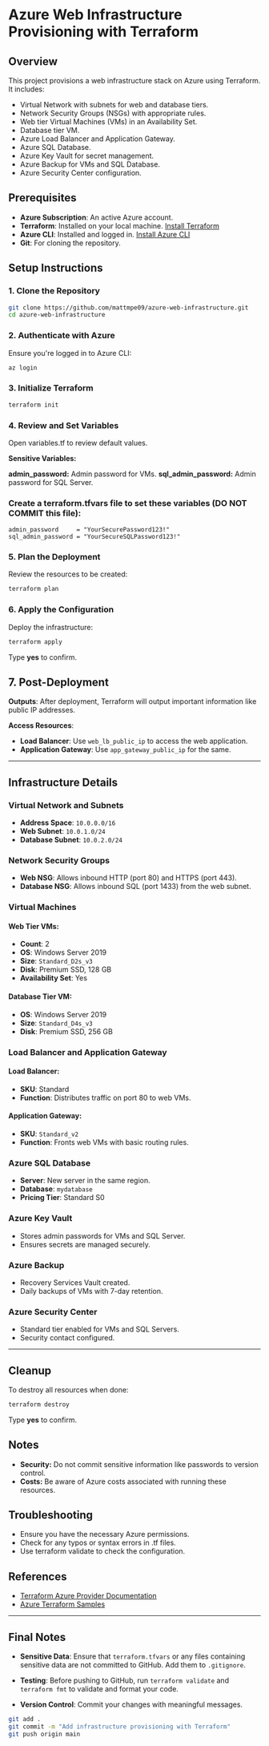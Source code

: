 # Azure Web Infrastructure Provisioning with Terraform

## Overview

This project provisions a web infrastructure stack on Azure using Terraform. It includes:

- Virtual Network with subnets for web and database tiers.
- Network Security Groups (NSGs) with appropriate rules.
- Web tier Virtual Machines (VMs) in an Availability Set.
- Database tier VM.
- Azure Load Balancer and Application Gateway.
- Azure SQL Database.
- Azure Key Vault for secret management.
- Azure Backup for VMs and SQL Database.
- Azure Security Center configuration.

## Prerequisites

- **Azure Subscription**: An active Azure account.
- **Terraform**: Installed on your local machine. [Install Terraform](https://learn.hashicorp.com/tutorials/terraform/install-cli)
- **Azure CLI**: Installed and logged in. [Install Azure CLI](https://docs.microsoft.com/en-us/cli/azure/install-azure-cli)
- **Git**: For cloning the repository.

## Setup Instructions

### 1. Clone the Repository

```bash
git clone https://github.com/mattmpe09/azure-web-infrastructure.git
cd azure-web-infrastructure
```
### 2. Authenticate with Azure
Ensure you're logged in to Azure CLI:

```bash
az login
```
### 3. Initialize Terraform

```bash
terraform init
```
### 4. Review and Set Variables
Open variables.tf to review default values.

**Sensitive Variables:**

**admin_password:** Admin password for VMs.
**sql_admin_password:** Admin password for SQL Server.

### Create a terraform.tfvars file to set these variables (DO NOT COMMIT this file):
```hcl
admin_password     = "YourSecurePassword123!"
sql_admin_password = "YourSecureSQLPassword123!"
```
### 5. Plan the Deployment
Review the resources to be created:
```bash
terraform plan
```
### 6. Apply the Configuration

Deploy the infrastructure:

```bash
terraform apply
```
Type **yes** to confirm.

## 7. Post-Deployment

**Outputs**: After deployment, Terraform will output important information like public IP addresses.

**Access Resources**:

- **Load Balancer**: Use `web_lb_public_ip` to access the web application.
- **Application Gateway**: Use `app_gateway_public_ip` for the same.

---

## Infrastructure Details

### Virtual Network and Subnets

- **Address Space**: `10.0.0.0/16`
- **Web Subnet**: `10.0.1.0/24`
- **Database Subnet**: `10.0.2.0/24`

### Network Security Groups

- **Web NSG**: Allows inbound HTTP (port 80) and HTTPS (port 443).
- **Database NSG**: Allows inbound SQL (port 1433) from the web subnet.

### Virtual Machines

#### Web Tier VMs:

- **Count**: 2
- **OS**: Windows Server 2019
- **Size**: `Standard_D2s_v3`
- **Disk**: Premium SSD, 128 GB
- **Availability Set**: Yes

#### Database Tier VM:

- **OS**: Windows Server 2019
- **Size**: `Standard_D4s_v3`
- **Disk**: Premium SSD, 256 GB

### Load Balancer and Application Gateway

#### Load Balancer:

- **SKU**: Standard
- **Function**: Distributes traffic on port 80 to web VMs.

#### Application Gateway:

- **SKU**: `Standard_v2`
- **Function**: Fronts web VMs with basic routing rules.

### Azure SQL Database

- **Server**: New server in the same region.
- **Database**: `mydatabase`
- **Pricing Tier**: Standard S0

### Azure Key Vault

- Stores admin passwords for VMs and SQL Server.
- Ensures secrets are managed securely.

### Azure Backup

- Recovery Services Vault created.
- Daily backups of VMs with 7-day retention.

### Azure Security Center

- Standard tier enabled for VMs and SQL Servers.
- Security contact configured.

---

## Cleanup

To destroy all resources when done:

```bash
terraform destroy
```
Type **yes** to confirm.

## Notes
* **Security:** Do not commit sensitive information like passwords to version control.
* **Costs:** Be aware of Azure costs associated with running these resources.

## Troubleshooting
* Ensure you have the necessary Azure permissions.
* Check for any typos or syntax errors in .tf files.
* Use terraform validate to check the configuration.

## References

- [Terraform Azure Provider Documentation](https://registry.terraform.io/providers/hashicorp/azurerm/latest/docs)
- [Azure Terraform Samples](https://github.com/Azure/terraform)

  
---

## **Final Notes**

- **Sensitive Data**: Ensure that `terraform.tfvars` or any files containing sensitive data are not committed to GitHub. Add them to `.gitignore`.

- **Testing**: Before pushing to GitHub, run `terraform validate` and `terraform fmt` to validate and format your code.

- **Version Control**: Commit your changes with meaningful messages.

```bash
git add .
git commit -m "Add infrastructure provisioning with Terraform"
git push origin main
```

